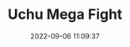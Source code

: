 ---
date: 2022-09-06 11:09:37
title: 'Uchu Mega Fight'	
tags: [free]
price: Free (Browser based)	
link: http://uchuzine.com/umf/e.html	

twitter: https://twitter.com/uchuzine/
---